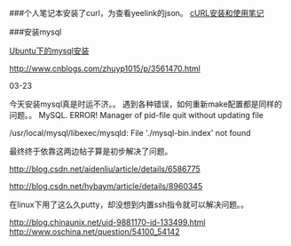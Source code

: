 ###个人笔记本安装了curl，为查看yeelink的json。
[cURL安装和使用笔记](http://blog.csdn.net/xukai871105/article/details/9323761)

###安装mysql

 [Ubuntu下的mysql安装](http://blog.chinaunix.net/uid-26275986-id-4051976.html)
 
 http://www.cnblogs.com/zhuyp1015/p/3561470.html

03-23

今天安装mysql真是时运不济。。
遇到各种错误，如何重新make配置都是同样的问题。。
  MySQL. ERROR! Manager of pid-file quit without updating file
  
  /usr/local/mysql/libexec/mysqld: File './mysql-bin.index' not found
  
  最终终于依靠这两边帖子算是初步解决了问题。
  
http://blog.csdn.net/aidenliu/article/details/6586775

http://blog.csdn.net/hybaym/article/details/8960345

在linux下用了这么久putty，却没想到内置ssh指令就可以解决问题。。

http://blog.chinaunix.net/uid-9881170-id-133499.html  http://www.oschina.net/question/54100_54142
